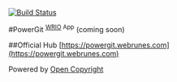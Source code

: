 [![Build Status](https://travis-ci.org/webRunes/PowerGit-WRIO-App.svg?branch=master)](https://travis-ci.org/webRunes/PowerGit-WRIO-App)

#PowerGit <sup>[WRIO](http://wr.io) App</sup>
(coming soon)

##Official Hub
[https://powergit.webrunes.com](https://powergit.webrunes.com)

Powered by [Open Copyright](http://opencopyright.webrunes.com)
